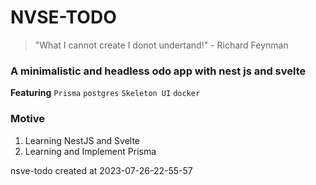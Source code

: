 # NVSE-TODO

> "What I cannot create I donot undertand!" - Richard Feynman

### A minimalistic and headless odo app with nest js and svelte

**Featuring** 
`Prisma` `postgres` `Skeleton UI` `docker` 

### Motive

1. Learning NestJS and Svelte
2. Learning and Implement Prisma

nsve-todo created at 2023-07-26-22-55-57
